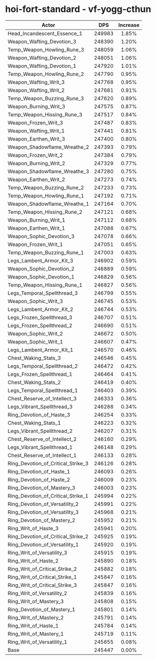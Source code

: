 # hoi-fort-standard - vf-yogg-cthun
| Actor | DPS | Increase |
|---|:---:|:---:|
|Head_Incandescent_Essence_1|249983|1.85%|
|Weapon_Wafting_Devotion_3|248390|1.20%|
|Temp_Weapon_Howling_Rune_3|248059|1.06%|
|Weapon_Wafting_Devotion_2|248051|1.06%|
|Weapon_Wafting_Devotion_1|247920|1.01%|
|Temp_Weapon_Howling_Rune_2|247790|0.95%|
|Weapon_Wafting_Writ_3|247768|0.95%|
|Weapon_Wafting_Writ_2|247681|0.91%|
|Temp_Weapon_Buzzing_Rune_3|247620|0.89%|
|Weapon_Burning_Writ_3|247575|0.87%|
|Temp_Weapon_Hissing_Rune_3|247517|0.84%|
|Weapon_Frozen_Writ_3|247487|0.83%|
|Weapon_Wafting_Writ_1|247441|0.81%|
|Weapon_Earthen_Writ_3|247400|0.80%|
|Weapon_Shadowflame_Wreathe_2|247393|0.79%|
|Weapon_Frozen_Writ_2|247384|0.79%|
|Weapon_Burning_Writ_2|247329|0.77%|
|Weapon_Shadowflame_Wreathe_3|247280|0.75%|
|Weapon_Earthen_Writ_2|247273|0.74%|
|Temp_Weapon_Buzzing_Rune_2|247233|0.73%|
|Temp_Weapon_Howling_Rune_1|247192|0.71%|
|Weapon_Shadowflame_Wreathe_1|247164|0.70%|
|Temp_Weapon_Hissing_Rune_2|247121|0.68%|
|Weapon_Burning_Writ_1|247112|0.68%|
|Weapon_Earthen_Writ_1|247088|0.67%|
|Weapon_Sophic_Devotion_3|247078|0.66%|
|Weapon_Frozen_Writ_1|247051|0.65%|
|Temp_Weapon_Buzzing_Rune_1|247003|0.63%|
|Legs_Lambent_Armor_Kit_3|246902|0.59%|
|Weapon_Sophic_Devotion_2|246889|0.59%|
|Weapon_Sophic_Devotion_1|246829|0.56%|
|Temp_Weapon_Hissing_Rune_1|246827|0.56%|
|Legs_Temporal_Spellthread_3|246799|0.55%|
|Weapon_Sophic_Writ_3|246745|0.53%|
|Legs_Lambent_Armor_Kit_2|246744|0.53%|
|Legs_Frozen_Spellthread_3|246707|0.51%|
|Legs_Frozen_Spellthread_2|246690|0.51%|
|Weapon_Sophic_Writ_2|246672|0.50%|
|Weapon_Sophic_Writ_1|246607|0.47%|
|Legs_Lambent_Armor_Kit_1|246570|0.46%|
|Chest_Waking_Stats_3|246546|0.45%|
|Legs_Temporal_Spellthread_2|246472|0.42%|
|Legs_Frozen_Spellthread_1|246464|0.41%|
|Chest_Waking_Stats_2|246419|0.40%|
|Legs_Temporal_Spellthread_1|246403|0.39%|
|Chest_Reserve_of_Intellect_3|246333|0.36%|
|Legs_Vibrant_Spellthread_3|246288|0.34%|
|Ring_Devotion_of_Haste_3|246254|0.33%|
|Chest_Waking_Stats_1|246223|0.32%|
|Legs_Vibrant_Spellthread_2|246207|0.31%|
|Chest_Reserve_of_Intellect_2|246160|0.29%|
|Legs_Vibrant_Spellthread_1|246148|0.29%|
|Chest_Reserve_of_Intellect_1|246133|0.28%|
|Ring_Devotion_of_Critical_Strike_3|246126|0.28%|
|Ring_Devotion_of_Haste_1|246093|0.26%|
|Ring_Devotion_of_Haste_2|246009|0.23%|
|Ring_Devotion_of_Mastery_3|246003|0.23%|
|Ring_Devotion_of_Critical_Strike_1|245994|0.22%|
|Ring_Devotion_of_Versatility_2|245991|0.22%|
|Ring_Devotion_of_Versatility_3|245968|0.21%|
|Ring_Devotion_of_Mastery_2|245952|0.21%|
|Ring_Writ_of_Haste_3|245941|0.20%|
|Ring_Devotion_of_Critical_Strike_2|245925|0.19%|
|Ring_Devotion_of_Versatility_1|245920|0.19%|
|Ring_Writ_of_Versatility_3|245915|0.19%|
|Ring_Writ_of_Haste_2|245890|0.18%|
|Ring_Writ_of_Critical_Strike_2|245882|0.18%|
|Ring_Writ_of_Critical_Strike_1|245847|0.16%|
|Ring_Writ_of_Critical_Strike_3|245847|0.16%|
|Ring_Writ_of_Versatility_2|245839|0.16%|
|Ring_Writ_of_Mastery_3|245808|0.15%|
|Ring_Devotion_of_Mastery_1|245801|0.14%|
|Ring_Writ_of_Mastery_2|245791|0.14%|
|Ring_Writ_of_Haste_1|245784|0.14%|
|Ring_Writ_of_Mastery_1|245719|0.11%|
|Ring_Writ_of_Versatility_1|245655|0.08%|
|Base|245447|0.00%|
